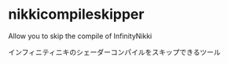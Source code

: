 # nikkicompileskipper

Allow you to skip the compile of InfinityNikki

インフィニティニキのシェーダーコンパイルをスキップできるツール
